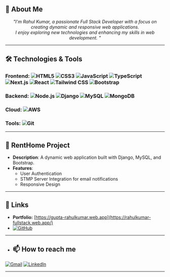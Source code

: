 ## 🚀 About Me
<p align="center" > <i> "I'm Rahul Kumar, a passionate Full Stack Developer with a focus on creating dynamic and responsive web applications.<br> I enjoy exploring new technologies and enhancing my skills in web development.
" </i> </p>

---

## 🛠 Technologies & Tools

### **Frontend:** ![HTML5](https://img.shields.io/badge/-HTML5-E34F26?style=flat-square&logo=html5&logoColor=white)  ![CSS3](https://img.shields.io/badge/-CSS3-1572B6?style=flat-square&logo=css3)  ![JavaScript](https://img.shields.io/badge/-JavaScript-F7DF1E?style=flat-square&logo=javascript&logoColor=black)  ![TypeScript](https://img.shields.io/badge/-TypeScript-007ACC?style=flat-square&logo=typescript&logoColor=white) ![Next.js](https://img.shields.io/badge/-Next.js-000000?style=flat-square&logo=next.js&logoColor=white) ![React](https://img.shields.io/badge/-React-61DAFB?style=flat-square&logo=react&logoColor=black)  ![Tailwind CSS](https://img.shields.io/badge/-Tailwind_CSS-38B2AC?style=flat-square&logo=tailwind-css&logoColor=white)  ![Bootstrap](https://img.shields.io/badge/-Bootstrap-563D7C?style=flat-square&logo=bootstrap&logoColor=white) 

### **Backend:** ![Node.js](https://img.shields.io/badge/-Node.js-339933?style=flat-square&logo=node.js&logoColor=white)  ![Django](https://img.shields.io/badge/-Django-092E20?style=flat-square&logo=django&logoColor=white)  ![MySQL](https://img.shields.io/badge/-MySQL-4479A1?style=flat-square&logo=mysql&logoColor=white) ![MongoDB](https://img.shields.io/badge/-MongoDB-47A248?style=flat-square&logo=mongodb&logoColor=white)


### **Cloud:** ![AWS](https://img.shields.io/badge/-AWS-232F3E?style=flat-square&logo=amazon-aws&logoColor=white)

### **Tools:** ![Git](https://img.shields.io/badge/-Git-F05032?style=flat-square&logo=git&logoColor=white) 

---

## 📘 RentHome Project  
- **Description**: A dynamic web application built with Django, MySQL, and Bootstrap.  
- **Features**:  
  - User Authentication  
  - STMP Server Integration for email notifications  
  - Responsive Design  

---

## 🔗 Links  
- **Portfolio:** [https://gupta-rahulkumar.web.app](https://rahulkumar-fullstack.web.app/)
- [![GitHub](https://img.shields.io/badge/GitHub-181717?style=flat-square&logo=github&logoColor=white)](https://github.com/rahulkumar-fullstack)


---

- ## 📫 How to reach me  
[![Gmail](https://img.shields.io/badge/Gmail-D14836?style=flat-square&logo=gmail&logoColor=white)](mailto:iamrahulkumar052@example.com)  [![LinkedIn](https://img.shields.io/badge/LinkedIn-0077B5?style=flat-square&logo=linkedin&logoColor=white)](https://www.linkedin.com/in/rahulkumar-fullstack)

---



